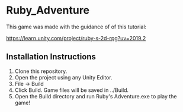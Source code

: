 # Ruby_Adventure

This game was made with the guidance of of this tutorial:

https://learn.unity.com/project/ruby-s-2d-rpg?uv=2019.2

## Installation Instructions

1. Clone this repository.
2. Open the project using any Unity Editor.
3. File -> Build
4. Click Build. Game files will be saved in ../Build.
5. Open the Build directory and run Ruby's Adventure.exe to play the game!
